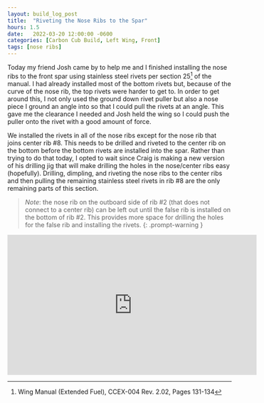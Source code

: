 ```yaml
---
layout: build_log_post
title:  "Riveting the Nose Ribs to the Spar"
hours: 1.5
date:   2022-03-20 12:00:00 -0600
categories: [Carbon Cub Build, Left Wing, Front]
tags: [nose ribs]
---
```


Today my friend Josh came by to help me and I finished installing the nose ribs to the front spar using stainless steel rivets per section 25[^section-25-ref] of the manual. I had already installed most of the bottom rivets but, because of the curve of the nose rib, the top rivets were harder to get to. In order to get around this, I not only used the ground down rivet puller but also a nose piece I ground an angle into so that I could pull the rivets at an angle. This gave me the clearance I needed and Josh held the wing so I could push the puller onto the rivet with a good amount of force.

We installed the rivets in all of the nose ribs except for the nose rib that joins center rib #8. This needs to be drilled and riveted to the center rib on the bottom before the bottom rivets are installed into the spar. Rather than trying to do that today, I opted to wait since Craig is making a new version of his drilling jig that will make drilling the holes in the nose/center ribs easy (hopefully). Drilling, dimpling, and riveting the nose ribs to the center ribs and then pulling the remaining stainless steel rivets in rib #8 are the only remaining parts of this section.

> _Note_: the nose rib on the outboard side of rib #2 (that does not connect to a center rib) can be left out until the false rib is installed on the bottom of rib #2. This provides more space for drilling the holes for the false rib and installing the rivets.
{: .prompt-warning }

<iframe width="560" height="315" src="https://www.youtube.com/embed/m0dqFqFQ-60" title="YouTube video player" frameborder="0" allow="accelerometer; autoplay; clipboard-write; encrypted-media; gyroscope; picture-in-picture" allowfullscreen></iframe>

[^section-25-ref]: Wing Manual (Extended Fuel), CCEX-004 Rev. 2.02, Pages 131-134